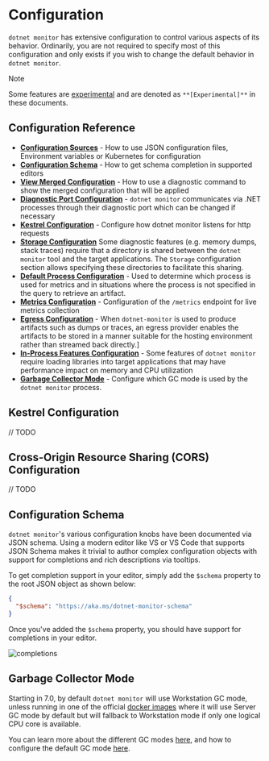 # Configuration

`dotnet monitor` has extensive configuration to control various aspects of its behavior. Ordinarily, you are not required to specify most of this configuration and only exists if you wish to change the default behavior in `dotnet monitor`.

> [!NOTE]
> Some features are [experimental](../experimental.md) and are denoted as `**[Experimental]**` in these documents.

## Configuration Reference

- **[Configuration Sources](./configuration-sources.md)** - How to use JSON configuration files, Environment variables or Kubernetes for configuration
- **[Configuration Schema](#configuration-schema)** - How to get schema completion in supported editors
- **[View Merged Configuration](./view-merged-configuration.md)** - How to use a diagnostic command to show the merged configuration that will be applied
- **[Diagnostic Port Configuration](diagnostic-port-configuration.md)** - `dotnet monitor` communicates via .NET processes through their diagnostic port which can be changed if necessary
- **[Kestrel Configuration](#kestrel-configuration)** - Configure how dotnet monitor listens for http requests
- **[Storage Configuration](./storage-configuration.md)** Some diagnostic features (e.g. memory dumps, stack traces) require that a directory is shared between the `dotnet monitor` tool and the target applications. The `Storage` configuration section allows specifying these directories to facilitate this sharing.
- **[Default Process Configuration](./default-process-configuration.md)** - Used to determine which process is used for metrics and in situations where the process is not specified in the query to retrieve an artifact.
- **[Metrics Configuration](./metrics-configuration.md)** - Configuration of the `/metrics` endpoint for live metrics collection
- **[Egress Configuration](./egress-configuration.md)** - When `dotnet-monitor` is used to produce artifacts such as dumps or traces, an egress provider enables the artifacts to be stored in a manner suitable for the hosting environment rather than streamed back directly.]
- **[In-Process Features Configuration](./in-process-features-configuration.md)** - Some features of `dotnet monitor` require loading libraries into target applications that may have performance impact on memory and CPU utilization
- **[Garbage Collector Mode](#garbage-collector-mode)** - Configure which GC mode is used by the `dotnet monitor` process.

## Kestrel Configuration

// TODO

## Cross-Origin Resource Sharing (CORS) Configuration

// TODO

## Configuration Schema

`dotnet monitor`'s various configuration knobs have been documented via JSON schema. Using a modern editor like VS or VS Code that supports JSON Schema makes it trivial to author complex configuration objects with support for completions and rich descriptions via tooltips.

To get completion support in your editor, simply add the `$schema` property to the root JSON object as shown below:

```json
{
  "$schema": "https://aka.ms/dotnet-monitor-schema"
}
```

Once you've added the `$schema` property, you should have support for completions in your editor.

![completions](https://user-images.githubusercontent.com/4734691/115377729-bf2bb600-a184-11eb-9b8e-50f361c112f0.gif)

## Garbage Collector Mode

Starting in 7.0, by default `dotnet monitor` will use Workstation GC mode, unless running in one of the official [docker images](../docker.md) where it will use Server GC mode by default but will fallback to Workstation mode if only one logical CPU core is available.

You can learn more about the different GC modes [here](https://learn.microsoft.com/aspnet/core/performance/memory?view=aspnetcore-6.0#workstation-gc-vs-server-gc), and how to configure the default GC mode [here](https://learn.microsoft.com/dotnet/core/runtime-config/garbage-collector#workstation-vs-server).
